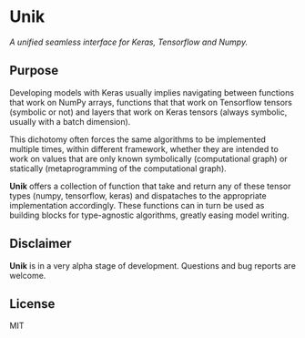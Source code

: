 # Unik

*A unified seamless interface for Keras, Tensorflow and Numpy.*

## Purpose

Developing models with Keras usually implies navigating between functions
that work on NumPy arrays, functions that that work on Tensorflow tensors
(symbolic or not) and layers that work on Keras tensors (always symbolic,
usually with a batch dimension).

This dichotomy often forces the same algorithms to be implemented multiple
times, within different framework, whether they are intended to work on values
that are only known symbolically (computational graph) or statically
(metaprogramming of the computational graph).

**Unik**  offers a collection of function that take and return any of these
tensor types (numpy, tensorflow, keras) and dispataches to the appropriate
implementation accordingly. These functions can in turn be used as building
blocks for type-agnostic algorithms, greatly easing model writing.

## Disclaimer

**Unik** is in a very alpha stage of development. Questions and bug reports
are welcome.

## License

MIT
